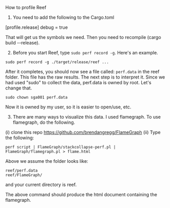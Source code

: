 How to profile Reef


1) You need to add the following to the Cargo.toml

[profile.release]
debug = true


That will get us the symbols we need. Then you need to recompile (cargo build --release).


2) Before you start Reef, type `sudo perf record -g`. Here's an example.

```
sudo perf record -g ./target/release/reef ...
```

After it completes, you should now see a file called: `perf.data` in the reef folder.
This file has the raw results. The next step is to interpret it. Since we had used "sudo" to collect the data,
perf.data is owned by root. Let's change that.

```
sudo chown sga001 perf.data
```

Now it is owned by my user, so it is easier to open/use, etc.


3) There are many ways to visualize this data. I used flamegraph. To use flamegraph, do the following.


(i) clone this repo https://github.com/brendangregg/FlameGraph
(ii) Type the following:

```
perf script | FlameGraph/stackcollapse-perf.pl | FlameGraph/flamegraph.pl > flame.html
```

Above we assume the folder looks like:

```
reef/perf.data
reef/FlameGraph/
```

and your current directory is reef.

The above command should produce the html document containing the flamegraph.

